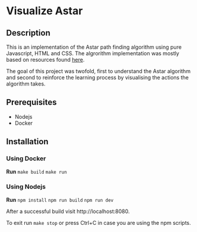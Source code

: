 # Visualize Astar

## Description

This is an implementation of the Astar path finding algorithm using pure Javascript, HTML and CSS. The algrorithm implementation was mostly based on
resources found [here](https://theory.stanford.edu/~amitp/GameProgramming/AStarComparison.html).

The goal of this project was twofold, first to understand the Astar algorithm and second to reinforce the learning process by visualising the actions the algorithm takes.

## Prerequisites

- Nodejs
- Docker

## Installation

### Using Docker

**Run**
`make build`
`make run`

### Using Nodejs

**Run**
`npm install`
`npm run build`
`npm run dev`

After a successful build visit http://localhost:8080.

To exit run `make stop` or press Ctrl+C in case you are using the npm scripts.
